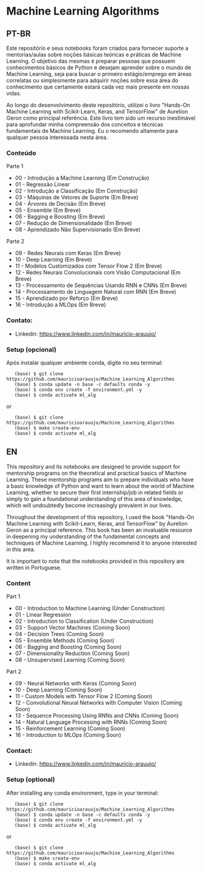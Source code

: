 # Machine Learning Algorithms

## PT-BR

Este repositório e seus notebooks foram criados para fornecer suporte a mentorias/aulas sobre noções básicas teóricas e práticas de Machine Learning. O objetivo das mesmas é preparar pessoas que possuem conhecimentos básicos de Python e desejam aprender sobre o mundo de Machine Learning, seja para buscar o primeiro estágio/emprego em áreas correlatas ou simplesmente para adquirir noções sobre essa área do conhecimento que certamente estará cada vez mais presente em nossas vidas.

Ao longo do desenvolvimento deste repositório, utilizei o livro "Hands-On Machine Learning with Scikit-Learn, Keras, and TensorFlow" de Aurelion Geron como principal referência. Este livro tem sido um recurso inestimável para aprofundar minha compreensão dos conceitos e técnicas fundamentais de Machine Learning. Eu o recomendo altamente para qualquer pessoa interessada nesta área.


### Conteúdo

  Parte 1
  * 00 - Introdução a Machine Learning (Em Construção)
  * 01 - Regressão Linear
  * 02 - Introdução a Classificação (Em Construção)
  * 03 - Máquinas de Vetores de Suporte (Em Breve)
  * 04 - Árvores de Decisão (Em Breve)
  * 05 - Ensemble (Em Breve)
  * 06 - Bagging e Boosting (Em Breve)
  * 07 - Redução de Dimensionalidade (Em Breve)
  * 08 - Aprendizado Não Supervisionado (Em Breve)
  
  Parte 2
    
  * 09 - Redes Neurais com Keras (Em Breve)
  * 10 - Deep Learning (Em Breve)
  * 11 - Modelos Customizados com Tensor Flow 2 (Em Breve)
  * 12 - Redes Neurais Convolucionais com Visão Computacional (Em Breve)
  * 13 - Processamento de Sequências Usando RNN e CNNs (Em Breve)
  * 14 - Processamento de Linguagem Natural com RNN (Em Breve)
  * 15 - Aprendizado por Reforço (Em Breve)
  * 16 - Introdução a MLOps (Em Breve)
  
  
### Contato:
   * Linkedin: https://www.linkedin.com/in/mauricio-arauujo/

### Setup (opcional)

Após instalar qualquer ambiente conda, digite no seu terminal:

~~~~~~~~~~~~~~~~~~~~~~~
   (base) $ git clone https://github.com/mauricioarauujo/Machine_Learning_Algorithms
   (base) $ conda update -n base -c defaults conda -y
   (base) $ conda env create -f environment.yml -y
   (base) $ conda activate ml_alg
~~~~~~~~~~~~~~~~~~~~~~~
or
~~~~~~~~~~~~~~~~~~~~~~~
   (base) $ git clone https://github.com/mauricioarauujo/Machine_Learning_Algorithms
   (base) $ make create-env
   (base) $ conda activate ml_alg
~~~~~~~~~~~~~~~~~~~~~~~

## EN

This repository and its notebooks are designed to provide support for mentorship programs on the theoretical and practical basics of Machine Learning. These mentorship programs aim to prepare individuals who have a basic knowledge of Python and want to learn about the world of Machine Learning, whether to secure their first internship/job in related fields or simply to gain a foundational understanding of this area of knowledge, which will undoubtedly become increasingly prevalent in our lives.

Throughout the development of this repository, I used the book "Hands-On Machine Learning with Scikit-Learn, Keras, and TensorFlow" by Aurelion Geron as a principal reference. This book has been an invaluable resource in deepening my understanding of the fundamental concepts and techniques of Machine Learning. I highly recommend it to anyone interested in this area.

It is important to note that the notebooks provided in this repository are written in Portuguese.

### Content
  
  Part 1

  * 00 - Introduction to Machine Learning (Under Construction)
  * 01 - Linear Regression
  * 02 - Introduction to Classification (Under Construction)
  * 03 - Support Vector Machines (Coming Soon)
  * 04 - Decision Trees (Coming Soon)
  * 05 - Ensemble Methods (Coming Soon)
  * 06 - Bagging and Boosting (Coming Soon)
  * 07 - Dimensionality Reduction (Coming Soon)
  * 08 - Unsupervised Learning (Coming Soon)
  
  Part 2

  * 09 - Neural Networks with Keras (Coming Soon)
  * 10 - Deep Learning (Coming Soon)
  * 11 - Custom Models with Tensor Flow 2 (Coming Soon)
  * 12 - Convolutional Neural Networks with Computer Vision (Coming Soon)
  * 13 - Sequence Processing Using RNNs and CNNs (Coming Soon)
  * 14 - Natural Language Processing with RNNs (Coming Soon)
  * 15 - Reinforcement Learning (Coming Soon)
  * 16 - Introduction to MLOps (Coming Soon)

### Contact:
   * Linkedin: https://www.linkedin.com/in/mauricio-arauujo/
   
### Setup (optional)

After installing any conda environment, type in your terminal:

~~~~~~~~~~~~~~~~~~~~~~~
   (base) $ git clone https://github.com/mauricioarauujo/Machine_Learning_Algorithms
   (base) $ conda update -n base -c defaults conda -y
   (base) $ conda env create -f environment.yml -y
   (base) $ conda activate ml_alg
~~~~~~~~~~~~~~~~~~~~~~~
or
~~~~~~~~~~~~~~~~~~~~~~~
   (base) $ git clone https://github.com/mauricioarauujo/Machine_Learning_Algorithms
   (base) $ make create-env
   (base) $ conda activate ml_alg
~~~~~~~~~~~~~~~~~~~~~~~





